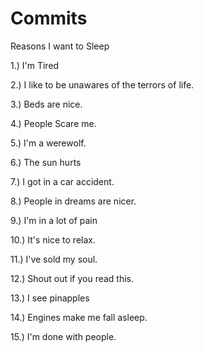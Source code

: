 # Commits
Reasons I want to Sleep

1.) I'm Tired

2.) I like to be unawares of the terrors of life.

3.) Beds are nice.

4.) People Scare me.

5.) I'm a werewolf.

6.) The sun hurts

7.) I got in a car accident.

8.) People in dreams are nicer.

9.) I'm in a lot of pain

10.) It's nice to relax.

11.) I've sold my soul.

12.) Shout out if you read this.

13.) I see pinapples

14.) Engines make me fall asleep.

15.) I'm done with people.

